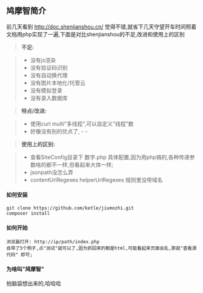 鸠摩智简介
-------------
前几天看到 http://doc.shenjianshou.cn/ 觉得不错,就省下几天守望开车时间照着文档用php实现了一遍,下面是对比shenjianshou的不足,改进和使用上的区别

> **不足:**

> - 没有js渲染
> - 没有验证码识别
> - 没有自动换代理
> - 没有图片本地化/托管云
> - 没有模拟登录
> - 没有录入数据库


> **特点/改进:**

> - 使用curl multi"多线程",可以自定义"线程"数
> - 好像没有别的优点了, - -

> **使用上的区别:**

> - 查看SiteConfig目录下 数字.php 具体配置,因为用php搞的,各种传递参数啥的都不一样,但看起来大体一样;
> - jsonpath没怎么弄
> - contentUrlRegexes helperUrlRegexes 规则里没带域名

#### <i class="icon-hdd"></i> 如何安装
```
git clone https://github.com/ketle/jiumozhi.git
composer install
```

#### <i class="icon-file"></i> 如何开始
```
浏览器打开: http://ip/path/index.php
自带了5个例子,点"测试"就可以了,因为抓回来的都是html,可能看起来页面会乱,那就"查看源代码" 即可;
```

#### <i class="icon-file"></i> 为啥叫"鸠摩智"
拍脑袋想出来的,哈哈哈